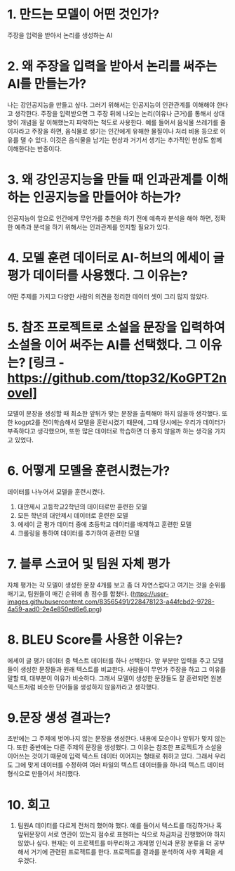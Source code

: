 # 1. 만드는 모델이 어떤 것인가?
주장을 입력을 받아서 논리를 생성하는 AI

# 2. 왜 주장을 입력을 받아서 논리를 써주는 AI를 만들는가?
나는 강인공지능을 만들고 싶다. 그러기 위해서는 인공지능이 인관관계를 이해해야 한다고 생각한다. 주장을 입력받으면 그 주장 뒤에 나오는 논리(이유나 근거)를 통해서 상대방이 개념을 잘 이해했는지 파악하는 척도로 사용한다. 예를 들어서 음식물 쓰레기를 줄이자라고 주장을 하면, 음식물로 생기는 인간에게 유해한 물질이나 처리 비용 등으로 이유를 댈 수 있다. 이것은 음식물을 남기는 현상과 거기서 생기는 추가적인 현상도 함께 이해한다는 반증이다.

# 3. 왜 강인공지능을 만들 때 인과관계를 이해하는 인공지능을 만들어야 하는가?
인공지능이 앞으로 인간에게 무언가를 추천을 하기 전에 예측과 분석을 해야 하면, 정확한 예측과 분석을 하기 위해서는 인과관계를 인지할 필요가 있다.

# 4. 모델 훈련 데이터로 AI-허브의 에세이 글 평가 데이터를 사용했다. 그 이유는?
어떤 주제를 가지고 다양한 사람의 의견을 정리한 데이터 셋이 그리 많지 않았다.

# 5. 참조 프로젝트로 소설을 문장을 입력하여 소설을 이어 써주는 AI를 선택했다. 그 이유는? [링크 - https://github.com/ttop32/KoGPT2novel]
모델이 문장을 생성할 때 최소한 앞뒤가 맞는 문장을 출력해야 하지 않을까 생각했다. 또한 kogpt2를 전이학습해서 모델을 훈련시켰기 때문에, 그때 당시에는 우리가 데이터가 부족하다고 생각했으며, 또한 많은 데이터로 학습하면 더 좋지 않을까 하는 생각을 가지고 있었다.

# 6. 어떻게 모델을 훈련시켰는가?
데이터를 나누어서 모델을 훈련시켰다. 
1) 대안제시 고등학교2학년의 데이터로만 훈련한 모델 
2) 모든 학년의 대안제시 데이터로 훈련한 모델 
3) 에세이 글 평가 데이터 중에 초등학교 데이터를 배제하고 훈련한 모델
4) 크롤링을 통하여 데이터를 추가하여 훈련한 모델

# 7. 블루 스코어 및 팀원 자체 평가
자체 평가는 각 모델이 생성한 문장 4개를 보고 좀 더 자연스럽다고 여기는 것을 순위를 매기고, 팀원들이 매긴 순위에 총 점수를 합쳤다.
(https://user-images.githubusercontent.com/83565491/228478123-a44fcbd2-9728-4a59-aad0-2e4e850ed6e6.png)


# 8. BLEU Score를 사용한 이유는?
에세이 글 평가 데이터 중 텍스트 데이터를 하나 선택한다. 앞 부분만 입력을 주고 모델들이 생성한 문장들과 원래 텍스트를 비교한다. 사람들이 무언가 주장을 하고 그 이유를 말할 때, 대부분이 이유가 비슷하다. 그래서 모델이 생성한 문장들도 잘 훈련되면 원본 텍스트처럼 비슷한 단어들을 생성하지 않을까라고 생각했다.

# 9.문장 생성 결과는?
초반에는 그 주제에 벗어나지 않는 문장을 생성한다. 내용에 모순이나 앞뒤가 맞지 않는다. 또한 중반에는 다른 주제의 문장을 생성했다. 그 이유는 참조한 프로젝트가 소설을 이어쓰는 것이기 때문에 입력 텍스트 데이터 이어지는 형태로 취하고 있다. 그래서 우리도 그에 맞게 데이터를 수정하여 여러 파일의 텍스트 데이터들을 하나의 텍스트 데이터 형식으로 만들어서 처리했다.

# 10. 회고
1) 팀원A
데이터를 다르게 전처리 했어야 했다. 예를 들어서 텍스트를 태깅하거나 혹 앞뒤문장이 서로 연관이 있는지 점수로 표현하는 식으로 차금차금 진행했어야 하지 않았나 싶다.
현재는 이 프로젝트를 마무리하고 개체명 인식과 문장 분류을 더 공부해서 거기에 관련된 프로젝트를 한다. 프로젝트를 결과를 분석하여 사후 계획을 세우겠다.
